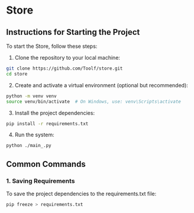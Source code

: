 # Store
## Instructions for Starting the Project
To start the Store, follow these steps:
1. Clone the repository to your local machine:
```bash
git clone https://github.com/Toolf/store.git
cd store
```
2. Create and activate a virtual environment (optional but recommended):
```bash
python -m venv venv
source venv/bin/activate  # On Windows, use: venv\Scripts\activate
```
3. Install the project dependencies:
```bash
pip install -r requirements.txt
```
4. Run the system:
```bash
python ./main_.py
```
## Common Commands
### 1. Saving Requirements
To save the project dependencies to the requirements.txt file:
```bash
pip freeze > requirements.txt
```
